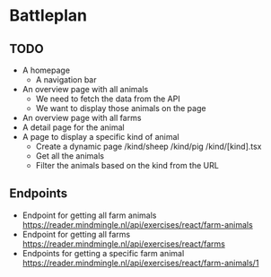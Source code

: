 # Battleplan

## TODO

- A homepage
  - A navigation bar
- An overview page with all animals
  - We need to fetch the data from the API
  - We want to display those animals on the page
- An overview page with all farms
- A detail page for the animal
- A page to display a specific kind of animal
  - Create a dynamic page /kind/sheep /kind/pig /kind/[kind].tsx
  - Get all the animals
  - Filter the animals based on the kind from the URL

## Endpoints

- Endpoint for getting all farm animals
  https://reader.mindmingle.nl/api/exercises/react/farm-animals
- Endpoint for getting all farms
  https://reader.mindmingle.nl/api/exercises/react/farms
- Endpoints for getting a specific farm animal
  https://reader.mindmingle.nl/api/exercises/react/farm-animals/1
